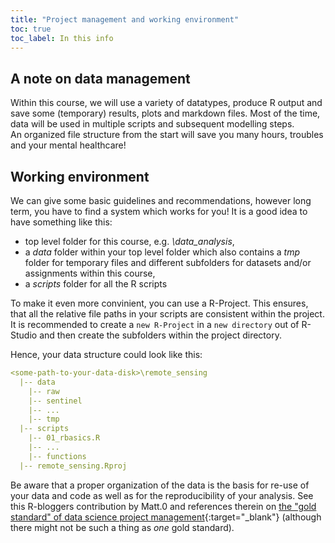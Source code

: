 ```yaml
---
title: "Project management and working environment"
toc: true
toc_label: In this info
---
```


## A note on data management
Within this course, we will use a variety of datatypes, produce R output and save some (temporary) results, plots and markdown files. Most of the time, data will be used in multiple scripts and subsequent modelling steps.  
An organized file structure from the start will save you many hours, troubles and your mental healthcare!
  

## Working environment
We can give some basic guidelines and recommendations, however long term, you have to find a system which works for you!
It is a good idea to have something like this:

  * top level folder for this course, e.g. *<some-path-to-your-data-disk>\data_analysis*,
  * a *data* folder within your top level folder which also contains a *tmp* folder for temporary files and different subfolders for datasets and/or assignments within this course,
  * a *scripts* folder for all the R scripts

To make it even more convinient, you can use a R-Project. This ensures, that all the relative file paths in your scripts are consistent within the project.
It is recommended to create a `new R-Project` in a `new directory` out of R-Studio and then create the subfolders within the project directory.

Hence, your data structure could look like this:

```yaml
<some-path-to-your-data-disk>\remote_sensing
  |-- data
    |-- raw
    |-- sentinel
    |-- ...
    |-- tmp
  |-- scripts
    |-- 01_rbasics.R
    |-- ...
    |-- functions
  |-- remote_sensing.Rproj
```


Be aware that a proper organization of the data is the basis for re-use of your data and code as well as for the reproducibility of your analysis. See this R-bloggers contribution by Matt.0 and references therein on [the "gold standard" of data science project management](https://www.r-bloggers.com/the-gold-standard-of-data-science-project-management/){:target="_blank"} (although there might not be such a thing as *one* gold standard).

